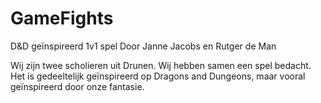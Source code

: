 # GameFights
D&amp;D geïnspireerd 1v1 spel
Door Janne Jacobs en Rutger de Man

Wij zijn twee scholieren uit Drunen.
Wij hebben samen een spel bedacht. Het is gedeeltelijk geïnspireerd op Dragons and Dungeons, maar vooral geïnspireerd door onze fantasie.
